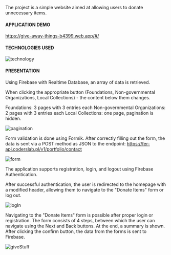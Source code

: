 The project is a simple website aimed at allowing users to donate unnecessary items.

#### APPLICATION DEMO

https://give-away-things-b4399.web.app/#/

#### TECHNOLOGIES USED

![technology](https://user-images.githubusercontent.com/55457173/81610991-a1819880-93da-11ea-9835-642251b07fd5.png)

#### PRESENTATION

Using Firebase with Realtime Database, an array of data is retrieved.

When clicking the appropriate button (Foundations, Non-governmental Organizations, Local Collections) - the content below them changes.

Foundations: 3 pages with 3 entries each
Non-governmental Organizations: 2 pages with 3 entries each
Local Collections: one page, pagination is hidden.

![pagination](https://user-images.githubusercontent.com/55457173/81607438-fa4e3280-93d4-11ea-929e-610494acaa7b.gif)

Form validation is done using Formik. After correctly filling out the form, the data is sent via a POST method as JSON to the endpoint: https://fer-api.coderslab.pl/v1/portfolio/contact


![form](https://user-images.githubusercontent.com/55457173/81607493-1225b680-93d5-11ea-9942-7c252d87de2c.gif)

The application supports registration, login, and logout using Firebase Authentication.

After successful authentication, the user is redirected to the homepage with a modified header, allowing them to navigate to the "Donate Items" form or log out.

![logIn](https://user-images.githubusercontent.com/55457173/81607547-249ff000-93d5-11ea-90e5-62f96b245643.gif)

Navigating to the "Donate Items" form is possible after proper login or registration. The form consists of 4 steps, between which the user can navigate using the Next and Back buttons. At the end, a summary is shown. After clicking the confirm button, the data from the forms is sent to Firebase.
 
![giveStuff](https://user-images.githubusercontent.com/55457173/81607677-587b1580-93d5-11ea-89b5-9414b3296075.gif) 
